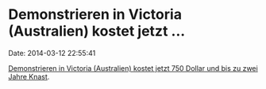 Demonstrieren in Victoria (Australien) kostet jetzt \...
========================================================

Date: 2014-03-12 22:55:41

[Demonstrieren in Victoria (Australien) kostet jetzt 750 Dollar und bis
zu zwei Jahre
Knast](http://talkingpoints.com.au/2014/03/r-p-free-speech-protesters-can-now-charged-750-2-years-gaol-attending-protests-victoria/).
